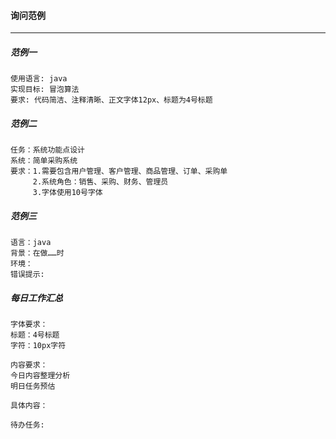 #### 询问范例
---
##### 范例一
```
使用语言: java
实现目标: 冒泡算法
要求: 代码简洁、注释清晰、正文字体12px、标题为4号标题
```
##### 范例二
```
任务：系统功能点设计
系统：简单采购系统
要求：1.需要包含用户管理、客户管理、商品管理、订单、采购单
     2.系统角色：销售、采购、财务、管理员
     3.字体使用10号字体
```
##### 范例三
```
语言：java
背景：在做……时
环境：
错误提示: 
```
##### 每日工作汇总
```
字体要求：
标题：4号标题
字符：10px字符

内容要求：
今日内容整理分析
明日任务预估

具体内容：

待办任务:

```